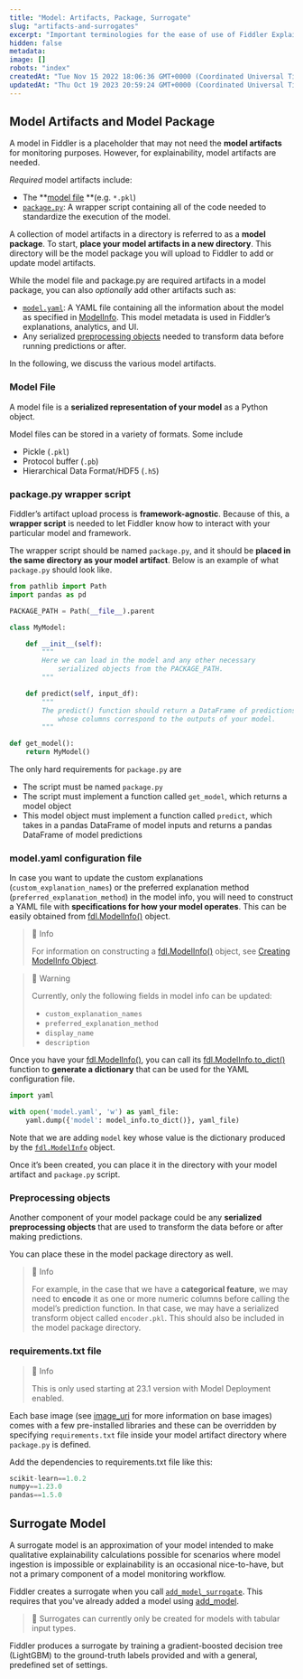 ```yaml
---
title: "Model: Artifacts, Package, Surrogate"
slug: "artifacts-and-surrogates"
excerpt: "Important terminologies for the ease of use of Fiddler Explainability"
hidden: false
metadata: 
image: []
robots: "index"
createdAt: "Tue Nov 15 2022 18:06:36 GMT+0000 (Coordinated Universal Time)"
updatedAt: "Thu Oct 19 2023 20:59:24 GMT+0000 (Coordinated Universal Time)"
---
```

## Model Artifacts and Model Package

A model in Fiddler is a placeholder that may not need the **model artifacts** for monitoring purposes. However, for explainability, model artifacts are needed. 

_Required_ model artifacts include: 

- The **[model file](doc:artifacts-and-surrogates#model-file) **(e.g. `*.pkl`)
- [`package.py`](doc:artifacts-and-surrogates#packagepy-wrapper-script): A wrapper script containing all of the code needed to standardize the execution of the model.

A collection of model artifacts in a directory is referred to as a **model package**. To start, **place your model artifacts in a new directory**. This directory will be the model package you will upload to Fiddler to add or update model artifacts. 

While the model file and package.py are required artifacts in a model package, you can also _optionally_ add other artifacts such as:

- [`model.yaml`](doc:artifacts-and-surrogates#modelyaml-configuration-file): A YAML file containing all the information about the model as specified in [ModelInfo](ref:fdlmodelinfo). This model metadata is used in Fiddler’s explanations, analytics, and UI.
- Any serialized [preprocessing objects](#preprocessing-objects) needed to transform data before running predictions or after.

In the following, we discuss the various model artifacts.

### Model File

A model file is a **serialized representation of your model** as a Python object.

Model files can be stored in a variety of formats. Some include

- Pickle (`.pkl`)
- Protocol buffer (`.pb`)
- Hierarchical Data Format/HDF5 (`.h5`)

### package.py wrapper script

Fiddler’s artifact upload process is **framework-agnostic**. Because of this, a **wrapper script** is needed to let Fiddler know how to interact with your particular model and framework.

The wrapper script should be named `package.py`, and it should be **placed in the same directory as your model artifact**. Below is an example of what `package.py` should look like.

```python
from pathlib import Path
import pandas as pd

PACKAGE_PATH = Path(__file__).parent

class MyModel:

    def __init__(self):
        """
        Here we can load in the model and any other necessary
            serialized objects from the PACKAGE_PATH.
        """

    def predict(self, input_df):
        """
        The predict() function should return a DataFrame of predictions
            whose columns correspond to the outputs of your model.
        """

def get_model():
    return MyModel()
```

The only hard requirements for `package.py` are

- The script must be named `package.py`
- The script must implement a function called `get_model`, which returns a model object
- This model object must implement a function called `predict`, which takes in a pandas DataFrame of model inputs and returns a pandas DataFrame of model predictions

### model.yaml configuration file

In case you want to update the custom explanations (`custom_explanation_names`) or the preferred explanation method (`preferred_explanation_method`) in the model info, you will need to construct a YAML file with **specifications for how your model operates**. This can be easily obtained from [fdl.ModelInfo()](ref:fdlmodelinfo) object.

> 📘 Info
> 
> For information on constructing a [fdl.ModelInfo()](ref:fdlmodelinfo) object, see [Creating ModelInfo Object](doc:registering-a-model#creating-a-modelinfo-object).

> 🚧 Warning
> 
> Currently, only the following fields in model info can be updated:
> 
> - `custom_explanation_names`
> - `preferred_explanation_method`
> - `display_name`
> - `description`

Once you have your [fdl.ModelInfo()](ref:fdlmodelinfo), you can call its [fdl.ModelInfo.to_dict()](ref:fdlmodelinfoto_dict) function to **generate a dictionary** that can be used for the YAML configuration file.

```python
import yaml

with open('model.yaml', 'w') as yaml_file:
    yaml.dump({'model': model_info.to_dict()}, yaml_file)
```

Note that we are adding `model` key whose value is the dictionary produced by the [`fdl.ModelInfo`](ref:fdlmodelinfo) object.

Once it’s been created, you can place it in the directory with your model artifact and `package.py` script.

### Preprocessing objects

Another component of your model package could be any **serialized preprocessing objects** that are used to transform the data before or after making predictions.

You can place these in the model package directory as well.

> 📘 Info
> 
> For example, in the case that we have a **categorical feature**, we may need to **encode** it as one or more numeric columns before calling the model’s prediction function. In that case, we may have a serialized transform object called `encoder.pkl`. This should also be included in the model package directory.

### requirements.txt file

> 📘 Info
> 
> This is only used starting at 23.1 version with Model Deployment enabled.

Each base image (see [image_uri](doc:model-deployment) for more information on base images) comes with a few pre-installed libraries and these can be overridden by specifying `requirements.txt` file inside your model artifact directory where `package.py` is defined.

Add the dependencies to requirements.txt file like this:

```python
scikit-learn==1.0.2  
numpy==1.23.0  
pandas==1.5.0
```

## Surrogate Model

A surrogate model is an approximation of your model intended to make qualitative explainability calculations possible for scenarios where model ingestion is impossible or explainability is an occasional nice-to-have, but not a primary component of a model monitoring workflow.  

Fiddler creates a surrogate when you call [`add_model_surrogate`](/reference/clientadd_model_surrogate).  This requires that you've already added a model using [add_model](ref:clientadd_model).

> 🚧 Surrogates can currently only be created for models with tabular input types.

Fiddler produces a surrogate by training a gradient-boosted decision tree (LightGBM) to the ground-truth labels provided and with a general, predefined set of settings.